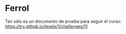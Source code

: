 Ferrol
======
Tan sólo es un documento de prueba para seguir el curso: https://try.github.io/levels/1/challenges/11
